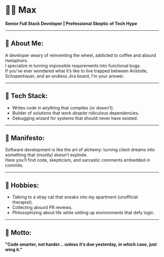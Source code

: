# 👨‍💻 Max  
**Senior Full Stack Developer | Professional Skeptic of Tech Hype**  

---

## 📜 About Me:  
A developer weary of reinventing the wheel, addicted to coffee and absurd metaphors.  
I specialize in turning impossible requirements into functional bugs.  
If you’ve ever wondered what it’s like to live trapped between Aristotle, Schopenhauer, and an endless Jira board, I’m your answer.  

---

## 🔨 Tech Stack:  
- Writes code in anything that compiles (or doesn’t).  
- Builder of solutions that work *despite* ridiculous dependencies.  
- Debugging wizard for systems that should never have existed.  

---

## 📖 Manifesto:  
Software development is like the art of alchemy: turning client dreams into something that (mostly) doesn’t explode.  
Here you’ll find code, skepticism, and sarcastic comments embedded in commits.  

---

## 🦄 Hobbies:  
- Talking to a stray cat that sneaks into my apartment (unofficial therapist).  
- Collecting absurd PR reviews.  
- Philosophizing about life while setting up environments that defy logic.  

---

## 🚀 Motto:  
**"Code smarter, not harder… unless it’s due yesterday, in which case, just wing it."**
